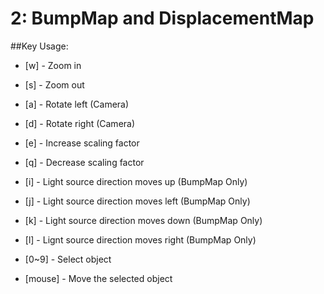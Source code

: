 # 2: BumpMap and DisplacementMap

##Key Usage:

- [w] - Zoom in

- [s] - Zoom out

- [a] - Rotate left (Camera)

- [d] - Rotate right (Camera)

- [e] - Increase scaling factor

- [q] - Decrease scaling factor

- [i] - Light source direction moves up (BumpMap Only)

- [j] - Light source direction moves left (BumpMap Only)

- [k] - Light source direction moves down (BumpMap Only)

- [l] - Lignt source direction moves right (BumpMap Only)

- [0~9] - Select object

- [mouse] - Move the selected object